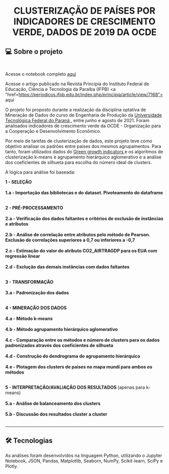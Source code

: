 
# <p align="center"> <b> CLUSTERIZAÇÃO DE PAÍSES POR INDICADORES DE CRESCIMENTO VERDE, DADOS DE 2019 DA OCDE </b> 

##  💻 Sobre o projeto</br> </br> 

Acesse o notebook completo <a href="https://github.com/diassmatheus/ClusterizacaoDadosOCDE/blob/master/CLUSTERIZACAO_DE_PAISES_POR_INDICADORES_DE_CRESCIMENTO_VERDE.ipynb"> aqui </a>

Acesse o artigo publicado na Revista Principia do Instituto Federal de Educação, Ciência e Tecnologia da Paraíba (IFPB) <a "href=https://periodicos.ifpb.edu.br/index.php/principia/article/view/7168"> aqui </a>

O projeto foi proposto durante a realização da disciplina optativa de Mineração de Dados do curso de Engenharia de Produção da <a href="http://www.utfpr.edu.br/"> Universidade Tecnológica Federal do Paraná </a>, entre junho e agosto de 2021. Foram analisados indicadores de crescimento verde da OCDE - Organização para a Cooperação e Desenvolvimento Econômico.

Por meio de tarefas de clusterização de dados, este projeto teve como objetivo analisar os padrões entre países dos mesmos agrupamentos.
Para tanto, foram utilizados dados do <a href="https://www.oecd-ilibrary.org/environment/data/oecd-environment-statistics/green-growth-indicators_data-00665-en"> Green growth indicators </a> e os algoritmos de clusterização k-means e agrupamento hierárquico aglomerativo e a análise dos coeficientes de silhueta para escolha do número ideal de clusters.
  
A lógica para análise foi baseada:

<b> 1 - SELEÇÃO </b>  </br></br>
<b> 1.a - Importação das bibliotecas e do dataset. Pivoteamento do dataframe </b>  </br></br>

<b> 2 - PRÉ-PROCESSAMENTO  </b> </br></br>
<b> 2.a - Verificação dos dados faltantes e critérios de exclusão de instâncias e atributos  </b> </br></br>
<b> 2.b - Análise de correlação entre atributos pelo método de Pearson. Exclusão de correlações superiores a 0,7 ou inferiores a -0,7  </b> </br></br>
<b> 2.c - Estimação do valor do atributo CO2_AIRTRAGDP para os EUA com regressão linear  </b> </br></br>
<b> 2.d - Exclução das demais instâncias com dados faltantes  </b> </br></br>

<b> 3 - TRANSFORMAÇÃO  </b> </br></br>
<b> 3.a - Padronização dos dados  </b> </br></br>

<b> 4 - MINERAÇÃO DOS DADOS  </b> </br></br>
<b> 4.a - Método k-means  </b> </br></br>
<b> 4.b - Método agrupamento hierárquico aglomerativo  </b> </br></br>
<b> 4.c - Comparação entre os métodos e número de clusters para os dados padronizados através dos coeficientes de silhueta  </b> </br></br>
<b> 4.d - Construção do dendrograma do agrupamento hierárquico  </b> </br></br>
<b> 4.e - Plotagem dos clusters de paises no mapa mundi para ambos os métodos  </b> </br></br>

<b> 5 - INTERPRETAÇÃO/AVALIAÇÃO DOS RESULTADOS  </b> (apenas para k-means) </br></br>
<b> 5.a - Análise de balanceamento dos clusters  </b> </br></br>
<b> 5.b - Discussão dos resultados cluster a cluster  </b> </br></br>

---

## 🛠 Tecnologias

As análises foram desenvolvidos na linguagem Python, utilizando o Jupyter Notebook,  JSON, Pandas, Matplotlib, Seaborn, NumPy, Scikit-learn, SciPy e Plotly.
